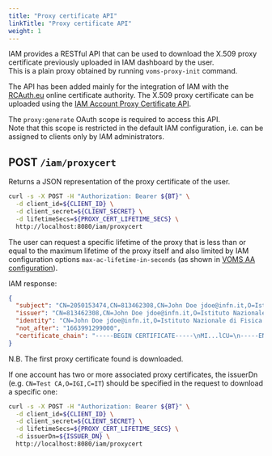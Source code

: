```yaml
---
title: "Proxy certificate API"
linkTitle: "Proxy certificate API"
weight: 1
---
```


IAM provides a RESTful API that can be used to download the X.509 proxy certificate previously uploaded in IAM dashboard by the user. \
This is a plain proxy obtained by running `voms-proxy-init` command.

The API has been added mainly for the integration of IAM with the [RCAuth.eu][RCauth] online certificate authority. The X.509 proxy certificate can be uploaded using the [IAM Account Proxy Certificate API](../account-api/#proxy-certificate).

The `proxy:generate` OAuth scope is required to access this API. \
Note that this scope is restricted in the default IAM configuration,
i.e. can be assigned to clients only by IAM administrators.

## POST `/iam/proxycert`

Returns a JSON representation of the proxy certificate of the user.

```bash
curl -s -X POST -H "Authorization: Bearer ${BT}" \
  -d client_id=${CLIENT_ID} \
  -d client_secret=${CLIENT_SECRET} \
  -d lifetimeSecs=${PROXY_CERT_LIFETIME_SECS} \
  http://localhost:8080/iam/proxycert
```

The user can request a specific lifetime of the proxy
that is less than or equal to the maximum lifetime of the proxy itself
and also limited by IAM configuration options `max-ac-lifetime-in-seconds`
(as shown in [VOMS AA configuration](../../../tasks/deployment/voms/#voms-aa-configuration)).

IAM response:

```json
{
  "subject": "CN=2050153474,CN=813462308,CN=John Doe jdoe@infn.it,O=Istituto Nazionale di Fisica Nucleare,C=IT,DC=tcs,DC=terena,DC=org",
  "issuer": "CN=813462308,CN=John Doe jdoe@infn.it,O=Istituto Nazionale di Fisica Nucleare,C=IT,DC=tcs,DC=terena,DC=org",
  "identity": "CN=John Doe jdoe@infn.it,O=Istituto Nazionale di Fisica Nucleare,C=IT,DC=tcs,DC=terena,DC=org",
  "not_after": "1663991299000",
  "certificate_chain": "-----BEGIN CERTIFICATE-----\nMI...lCU=\n-----END CERTIFICATE-----\n"
}
```

N.B. The first proxy certificate found is downloaded.

If one account has two or more associated proxy certificates, the issuerDn (e.g. `CN=Test CA,O=IGI,C=IT`) should be specified in the request to download a specific one:

```bash
curl -s -X POST -H "Authorization: Bearer ${BT}" \
  -d client_id=${CLIENT_ID} \
  -d client_secret=${CLIENT_SECRET} \
  -d lifetimeSecs=${PROXY_CERT_LIFETIME_SECS} \
  -d issuerDn=${ISSUER_DN} \
  http://localhost:8080/iam/proxycert
```

[RCauth]: http://rcauth.eu/
